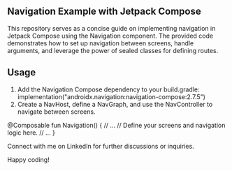 ﻿## Navigation Example with Jetpack Compose
This repository serves as a concise guide on implementing navigation in Jetpack Compose using the Navigation component. The provided code demonstrates how to set up navigation between screens, handle arguments, and leverage the power of sealed classes for defining routes.

## Usage
1. Add the Navigation Compose dependency to your build.gradle:
implementation("androidx.navigation:navigation-compose:2.7.5")
2. Create a NavHost, define a NavGraph, and use the NavController to navigate between screens.

@Composable
fun Navigation() {
    // ...
    // Define your screens and navigation logic here.
    // ...
}

Connect with me on LinkedIn for further discussions or inquiries.

Happy coding!

